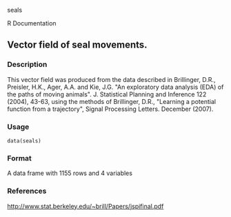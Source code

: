 seals

R Documentation

## Vector field of seal movements.

### Description

This vector field was produced from the data described in Brillinger, D.R.,
Preisler, H.K., Ager, A.A. and Kie, J.G. "An exploratory data analysis (EDA)
of the paths of moving animals". J. Statistical Planning and Inference 122
(2004), 43-63, using the methods of Brillinger, D.R., "Learning a potential
function from a trajectory", Signal Processing Letters. December (2007).

### Usage

    
    data(seals)

### Format

A data frame with 1155 rows and 4 variables

### References

<http://www.stat.berkeley.edu/~brill/Papers/jspifinal.pdf>

